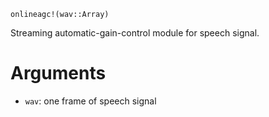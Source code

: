 ```
onlineagc!(wav::Array)
```

Streaming automatic-gain-control module for speech signal.

# Arguments

  * `wav`: one frame of speech signal
